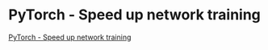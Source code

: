 # PyTorch - Speed up network training
[PyTorch - Speed up network training](https://aiwithcloud.com/2022/09/19/pytorch___speed_up_network_training/)